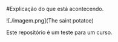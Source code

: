 #Explicação do que está acontecendo.

![./imagem.png](The saint potatoe)

Este repositório é um teste para um curso.

